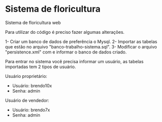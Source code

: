 Sistema de floricultura
=======================

Sistema de floricultura web

Para utilizar do código é preciso fazer algumas alterações.

1- Criar um banco de dados de preferência o Mysql.
2- Importar as tabelas que estão no arquivo "banco-trabalho-sistema.sql".
3- Modificar o arquivo "persistence.xml" com e informar o banco de dados criado.

Para entrar no sistema você precisa informar um usuário, as tabelas importadas tem 2 tipos de usuário.

Usuário proprietário:
- Usuário: brendo10x
-   Senha: admin
 
Usuário de vendedor:
- Usuário: brendo7x
-   Senha: admin 
